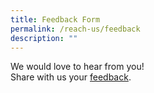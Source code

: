 ```yaml
---
title: Feedback Form
permalink: /reach-us/feedback
description: ""
---
```

We would love to hear from you! 
<br>Share with us your [feedback](https://www.pa.gov.sg/feedback).